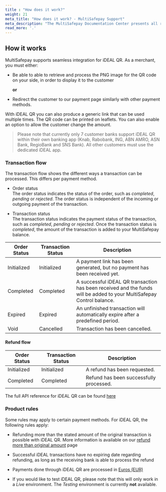 ```yaml
---
title : "How does it work?"
weight: 21
meta_title: "How does it work? - MultiSafepay Support"
meta_description: "The MultiSafepay Documentation Center presents all relevant information about our Plugins and API. You can also find support pages for Payment Methods, Tools and General Questions as well as the contact details of our Support and Integration Teams."
read_more: '.'
---
```

## How it works
MultiSafepay supports seamless integration for iDEAL QR. As a merchant, you must either:

* Be able to able to retrieve and process the PNG image for the QR code on your side, in order to display it to the customer

    **or**

* Redirect the customer to our payment page similarly with other payment methods.

With iDEAL QR you can also produce a generic link that can be used multiple times. The QR code can be printed on leaflets. You can also enable an option to allow the customer change the amount.

> Please note that currently only 7 customer banks support iDEAL QR within their own banking app (Knab, Rabobank, ING, ABN AMRO, ASN Bank, RegioBank and SNS Bank). All other customers must use the dedicated iDEAL app.

### Transaction flow
The transaction flow shows the different ways a transaction can be processed. This differs per payment method.

* Order status      
The order status indicates the status of the order, such as _completed_, _pending_ or _rejected_. The order status is independent of the incoming or outgoing payment of the transaction.

* Transaction status       
The transaction status indicates the payment status of the transaction, such as _completed_, _pending_ or _rejected_. Once the transaction status is _completed_, the amount of the transaction is added to your MultiSafepay balance.


| Order Status                      | Transaction Status      | Description |
|--------------------------------|-----------|-----------------------------------------------------------------------------------------|
| Initialized | Initialized | A payment link has been generated, but no payment has been received yet.  | 
| Completed   | Completed   | A successful iDEAL QR transaction has been received and the funds will be added to your MultiSafepay Control balance.   | 
| Expired     | Expired     | An unfinished transaction will automatically expire after a predefined period.  | 
| Void        | Cancelled    | Transaction has been cancelled.   | 


#### Refund flow 

| Order Status                      | Transaction Status      | Description |
|--------------------------------|-----------|-----------------------------------------------------------------------------------------|
| Initialized    | Initialized | A refund has been requested. | 
| Completed      | Completed   | Refund has been successfully processed.  | 

The full API reference for iDEAL QR can be found [here](/api/#ideal-qr)

### Product rules
Some rules may apply to certain payment methods. For iDEAL QR, the following rules apply:

* Refunding more than the stated amount of the original transaction is possible with iDEAL QR. More information is available on our [refund more than original amount](/faq/finance/refund-more-than-original-amount) page

* Successful iDEAL transactions have no expiring date regarding refunding, as long as the receiving bank is able to process the refund

* Payments done through iDEAL QR are processed in [Euros (EUR)](/faq/general/which-currencies-are-supported-by-multisafepay)

* If you would like to test iDEAL QR, please note that this will only work in a _Live_ environment. The _Testing_ environment is currently __not__ available.